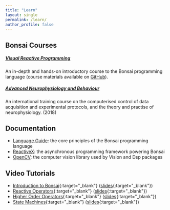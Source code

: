 ```yaml
---
title: "Learn"
layout: single
permalink: /learn/
author_profile: false
---
```


## Bonsai Courses

##### [Visual Reactive Programming](https://cajal-training.org/2022/bonsai1022/)

An in-depth and hands-on introductory course to the Bonsai programming language (course materials available on [GitHub](https://neurogears.org/vrp-2022/)).


##### [Advanced Neurophysiology and Behaviour](https://www.med.uminho.pt/en/post-graduation/courses/anb)

An international training course on the computerised control of data acquisition and experimental protocols, and the theory and practise of neurophysiology. (2018)

## Documentation

* [Language Guide](https://bonsai-rx.org/docs/articles/observables.html): the core principles of the Bonsai programming language
* [ReactiveX](https://introtorx.com/): the asynchronous programming framework powering Bonsai
* [OpenCV](http://docs.opencv.org/2.4.13.2/): the computer vision library used by Vision and Dsp packages

## Video Tutorials

 * [Introduction to Bonsai](https://www.youtube.com/watch?v=wPUCuSMCB-U&list=PL8wJDYCky9yiNucwLUgvbntawVpodLSGf&index=1){:target="_blank"} ([slides](https://neurogears.org/vrp-2022/slides/intro/){:target="_blank"})
 * [Reactive Operators](https://www.youtube.com/watch?v=VY5o3TF7Lxs&list=PL8wJDYCky9yiNucwLUgvbntawVpodLSGf&index=2){:target="_blank"} ([slides](https://neurogears.org/vrp-2022/slides/reactive/){:target="_blank"})
 * [Higher Order Operators](https://www.youtube.com/watch?v=n7671eOGL1M&list=PL8wJDYCky9yiNucwLUgvbntawVpodLSGf&index=3){:target="_blank"} ([slides](https://neurogears.org/vrp-2022/slides/higher-order/){:target="_blank"})
 * [State Machines](https://www.youtube.com/watch?v=MWIdnAiA_tM&list=PL8wJDYCky9yiNucwLUgvbntawVpodLSGf&index=4){:target="_blank"} ([slides](https://neurogears.org/vrp-2022/slides/state-machines/){:target="_blank"})